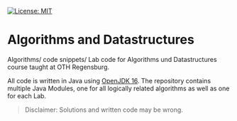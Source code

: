 [![License: MIT](https://img.shields.io/badge/License-MIT-yellow.svg)](https://opensource.org/licenses/MIT)
# Algorithms and Datastructures
Algorithms/ code snippets/ Lab code for Algorithms und Datastructures course taught at OTH Regensburg. 

All code is written in Java using [OpenJDK 16](https://openjdk.java.net/projects/jdk/16/).
The repository contains multiple Java Modules, one for all logically related algorithms as well as one for each Lab.
> Disclaimer: Solutions and written code may be wrong.
